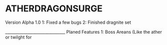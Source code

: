 # ATHERDRAGONSURGE
Version Alpha 1.0
1: Fixed a few bugs 
2: Finished dragnite set















______________________________ Planed Features 
1: Boss Areans (Like the ather or twilght for
